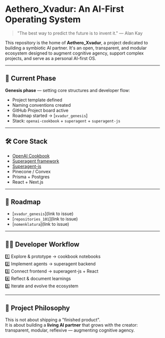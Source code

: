 # Aethero_Xvadur: An AI-First Operating System

> "The best way to predict the future is to invent it." — Alan Kay

This repository is the home of **Aethero_Xvadur**, a project dedicated to building a symbiotic AI partner. It's an open, transparent, and modular ecosystem designed to augment cognitive agency, support complex projects, and serve as a personal AI-first OS.

---

## 🚀 Current Phase

**Genesis phase** — setting core structures and developer flow:

- Project template defined
- Naming conventions created
- GitHub Project board active
- Roadmap started → [`xvadur_genesis`]
- Stack: `openai-cookbook` + `superagent` + `superagent-js`

---

## 🛠️ Core Stack

- [OpenAI Cookbook](https://github.com/openai/openai-cookbook)
- [Superagent framework](https://github.com/homanp/superagent)
- [Superagent-js](https://github.com/homanp/superagent-js)
- Pinecone / Convex
- Prisma + Postgres
- React + Next.js

---

## 🧭 Roadmap

- [`xvadur_genesis`](link to issue)
- [`repositories_101`](link to issue)
- [`nomenklatura`](link to issue)

---

## 🧑‍💻 Developer Workflow

1️⃣ Explore & prototype → cookbook notebooks  
2️⃣ Implement agents → superagent backend  
3️⃣ Connect frontend → superagent-js + React  
4️⃣ Reflect & document learnings  
5️⃣ Iterate and evolve the ecosystem

---

## 🤝 Project Philosophy

This is not about shipping a "finished product".  
It is about building a **living AI partner** that grows with the creator:  
transparent, modular, reflexive — augmenting cognitive agency. 
